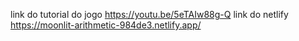 link do tutorial do jogo https://youtu.be/5eTAIw88g-Q
link do netlify https://moonlit-arithmetic-984de3.netlify.app/
